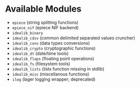 # Available Modules
* `epiece` (string splitting functions)
* `epiece_nif` (epiece NIF backend)
* `idealib_binary`
* `idealib_cdsv` (common delimited separated values cruncher)
* `idealib_conv` (data types conversions)
* `idealib_crypto` (cryptographic functions)
* `idealib_dt` (date/time tools)
* `idealib_flops` (floating point operations)
* `idealib_fs` (filesystem tools)
* `idealib_lists` (lists function missing in stdlib)
* `idealib_misc` (miscellanous functions)
* `ilog` (lager logging wrapper; deprecated)

